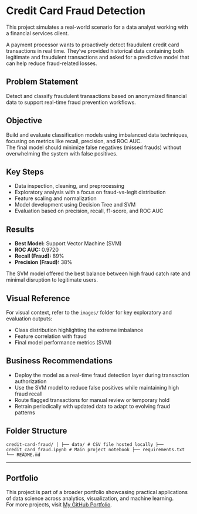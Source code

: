 # Credit Card Fraud Detection

This project simulates a real-world scenario for a data analyst working with a financial services client.

A payment processor wants to proactively detect fraudulent credit card transactions in real time. They’ve provided historical data containing both legitimate and fraudulent transactions and asked for a predictive model that can help reduce fraud-related losses.


## Problem Statement

Detect and classify fraudulent transactions based on anonymized financial data to support real-time fraud prevention workflows.


## Objective

Build and evaluate classification models using imbalanced data techniques, focusing on metrics like recall, precision, and ROC AUC.  
The final model should minimize false negatives (missed frauds) without overwhelming the system with false positives.


## Key Steps

- Data inspection, cleaning, and preprocessing  
- Exploratory analysis with a focus on fraud-vs-legit distribution  
- Feature scaling and normalization  
- Model development using Decision Tree and SVM  
- Evaluation based on precision, recall, f1-score, and ROC AUC


## Results

- **Best Model:** Support Vector Machine (SVM)  
- **ROC AUC:** 0.9720  
- **Recall (Fraud):** 89%  
- **Precision (Fraud):** 38%

The SVM model offered the best balance between high fraud catch rate and minimal disruption to legitimate users.


## Visual Reference

For visual context, refer to the `images/` folder for key exploratory and evaluation outputs:

- Class distribution highlighting the extreme imbalance
- Feature correlation with fraud
- Final model performance metrics (SVM)


## Business Recommendations

- Deploy the model as a real-time fraud detection layer during transaction authorization
- Use the SVM model to reduce false positives while maintaining high fraud recall
- Route flagged transactions for manual review or temporary hold
- Retrain periodically with updated data to adapt to evolving fraud patterns


##  Folder Structure
```
credit-card-fraud/ │ ├── data/ # CSV file hosted locally ├── credit_card_fraud.ipynb # Main project notebook ├── requirements.txt └── README.md
```

---

## Portfolio

This project is part of a broader portfolio showcasing practical applications of data science across analytics, visualization, and machine learning.  
For more projects, visit [My GitHub Portfolio](https://github.com/J1111-dotcom).

